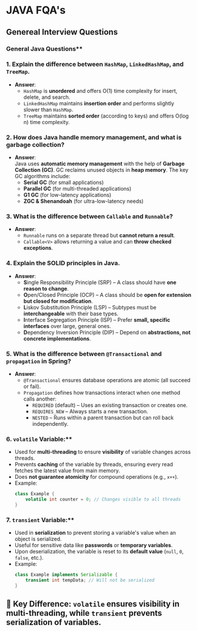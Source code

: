# JAVA FQA's
## Genereal Interview Questions

### General Java Questions**
### 1. **Explain the difference between `HashMap`, `LinkedHashMap`, and `TreeMap`.**
   - **Answer**:  
     - `HashMap` is **unordered** and offers O(1) time complexity for insert, delete, and search.
     - `LinkedHashMap` maintains **insertion order** and performs slightly slower than `HashMap`.
     - `TreeMap` maintains **sorted order** (according to keys) and offers O(log n) time complexity.

### 2. **How does Java handle memory management, and what is garbage collection?**
   - **Answer**:  
     Java uses **automatic memory management** with the help of **Garbage Collection (GC)**. GC reclaims unused objects in **heap memory**. The key GC algorithms include:
     - **Serial GC** (for small applications)
     - **Parallel GC** (for multi-threaded applications)
     - **G1 GC** (for low-latency applications)
     - **ZGC & Shenandoah** (for ultra-low-latency needs)

### 3. **What is the difference between `Callable` and `Runnable`?**
   - **Answer**:  
     - `Runnable` runs on a separate thread but **cannot return a result**.
     - `Callable<V>` allows returning a value and can **throw checked exceptions**.

### 4. **Explain the SOLID principles in Java.**
   - **Answer**:
     - **S**ingle Responsibility Principle (SRP) – A class should have **one reason to change**.
     - **O**pen/Closed Principle (OCP) – A class should be **open for extension but closed for modification**.
     - **L**iskov Substitution Principle (LSP) – Subtypes must be **interchangeable** with their base types.
     - **I**nterface Segregation Principle (ISP) – Prefer **small, specific interfaces** over large, general ones.
     - **D**ependency Inversion Principle (DIP) – Depend on **abstractions, not concrete implementations**.
    
        
### 5. **What is the difference between `@Transactional` and `propagation` in Spring?**
   - **Answer**:  
     - `@Transactional` ensures database operations are atomic (all succeed or fail).
     - `Propagation` defines how transactions interact when one method calls another:
       - `REQUIRED` (default) – Uses an existing transaction or creates one.
       - `REQUIRES_NEW` – Always starts a new transaction.
       - `NESTED` – Runs within a parent transaction but can roll back independently.

### 6. `volatile` Variable:**  
- Used for **multi-threading** to ensure **visibility** of variable changes across threads.  
- Prevents **caching** of the variable by threads, ensuring every read fetches the latest value from main memory.  
- Does **not guarantee atomicity** for compound operations (e.g., `x++`).  
- Example:  
  ```java
  class Example {
      volatile int counter = 0; // Changes visible to all threads
  }
  ```  

### 7. `transient` Variable:**  
- Used in **serialization** to prevent storing a variable's value when an object is serialized.  
- Useful for sensitive data like **passwords** or **temporary variables**.  
- Upon deserialization, the variable is reset to its **default value** (`null`, `0`, `false`, etc.).  
- Example:  
  ```java
  class Example implements Serializable {
      transient int tempData; // Will not be serialized
  }
  ```  

🚀 **Key Difference:** `volatile` ensures **visibility in multi-threading**, while `transient` prevents **serialization** of variables.
---


